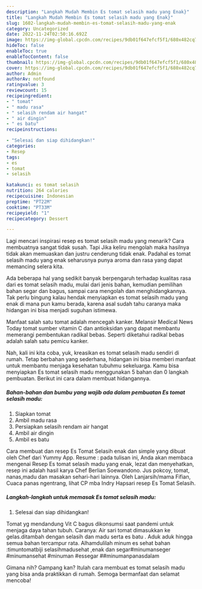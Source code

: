 ```yaml
---
description: "Langkah Mudah Membin Es tomat selasih madu yang Enak}"
title: "Langkah Mudah Membin Es tomat selasih madu yang Enak}"
slug: 1602-langkah-mudah-membin-es-tomat-selasih-madu-yang-enak
category: Uncategorized
date: 2022-11-24T02:50:16.692Z
image: https://img-global.cpcdn.com/recipes/9db01f647efcf5f1/680x482cq70/es-tomat-selasih-madu-foto-resep-utama.jpg
hideToc: false
enableToc: true
enableTocContent: false
thumbnail: https://img-global.cpcdn.com/recipes/9db01f647efcf5f1/680x482cq70/es-tomat-selasih-madu-foto-resep-utama.jpg
cover: https://img-global.cpcdn.com/recipes/9db01f647efcf5f1/680x482cq70/es-tomat-selasih-madu-foto-resep-utama.jpg
author: Admin
authorAv: notfound
ratingvalue: 3
reviewcount: 15
recipeingredient:
- " tomat"
- " madu rasa"
- " selasih rendam air hangat"
- " air dingin"
- " es batu"
recipeinstructions:

- "Selesai dan siap dihidangkan!"
categories:
- Resep
tags:
- es
- tomat
- selasih

katakunci: es tomat selasih 
nutrition: 264 calories
recipecuisine: Indonesian
preptime: "PT22M"
cooktime: "PT33M"
recipeyield: "1"
recipecategory: Dessert

---
```



Lagi mencari inspirasi resep es tomat selasih madu yang menarik? Cara membuatnya sangat tidak susah. Tapi Jika keliru mengolah maka hasilnya tidak akan memuaskan dan justru cenderung tidak enak. Padahal es tomat selasih madu yang enak seharusnya punya aroma dan rasa yang dapat memancing selera kita.


Ada beberapa hal yang sedikit banyak berpengaruh terhadap kualitas rasa dari es tomat selasih madu, mulai dari jenis bahan, kemudian pemilihan bahan segar dan bagus, sampai cara mengolah dan menghidangkannya. Tak perlu bingung kalau hendak menyiapkan es tomat selasih madu yang enak di mana pun kamu berada, karena asal sudah tahu caranya maka hidangan ini bisa menjadi suguhan istimewa.

Manfaat salah satu tomat adalah mencegah kanker. Melansir Medical News Today tomat sumber vitamin C dan antioksidan yang dapat membantu memerangi pembentukan radikal bebas. Seperti diketahui radikal bebas adalah salah satu pemicu kanker.


Nah, kali ini kita coba, yuk, kreasikan es tomat selasih madu sendiri di rumah. Tetap berbahan yang sederhana, hidangan ini bisa memberi manfaat untuk membantu menjaga kesehatan tubuhmu sekeluarga. Kamu bisa menyiapkan Es tomat selasih madu menggunakan 5 bahan dan 0 langkah pembuatan. Berikut ini cara dalam membuat hidangannya.

<!--inarticleads1-->

##### Bahan-bahan dan bumbu yang wajib ada dalam pembuatan Es tomat selasih madu:

1. Siapkan  tomat
1. Ambil  madu rasa
1. Persiapkan  selasih rendam air hangat
1. Ambil  air dingin
1. Ambil  es batu


Cara membuat dan resep Es Tomat Selasih enak dan simple yang dibuat oleh Chef dari Yummy App. Resume : pada tulisan ini, Anda akan membaca mengenai Resep Es tomat selasih madu yang enak, lezat dan menyehatkan, resep ini adalah hasil karya Chef Berlian Soewandono. Jus pokcoy, tomat, nanas,madu dan masakan sehari-hari lainnya. Oleh Lanjarsih/mama Fifian, Cuaca panas ngentrang, lihat CP mba Indry Hapsari resep Es Tomat Selasih. 

<!--inarticleads2-->

##### Langkah-langkah untuk memasak Es tomat selasih madu:


1. Selesai dan siap dihidangkan!

Tomat yg mendandung Vit C bagus dikonsumsi saat pandemi untuk menjaga daya tahan tubuh. Caranya: Air sari tomat dimasukkan ke gelas.ditambah dengan selasih dan madu serta es batu . Aduk aduk hingga semua bahan tercampur rata. Alhamdulilah minum es sehat bahan :timuntomatbiji selasihmadusehat ,enak dan segar#minumanseger #minumansehat #minuman #essegar ##minumanpanasdalam 

Gimana nih? Gampang kan? Itulah cara membuat es tomat selasih madu yang bisa anda praktikkan di rumah. Semoga bermanfaat dan selamat mencoba!
